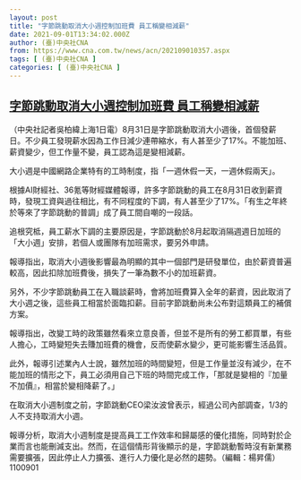 ```yaml
---
layout: post
title: "字節跳動取消大小週控制加班費 員工稱變相減薪"
date: 2021-09-01T13:34:02.000Z
author: (臺)中央社CNA
from: https://www.cna.com.tw/news/acn/202109010357.aspx
tags: [ (臺)中央社CNA ]
categories: [ (臺)中央社CNA ]
---
```

<!--1630503242000-->
[字節跳動取消大小週控制加班費 員工稱變相減薪](https://www.cna.com.tw/news/acn/202109010357.aspx)
------

<div>
<div></div><div class="paragraph"><p>（中央社記者吳柏緯上海1日電）8月31日是字節跳動取消大小週後，首個發薪日。不少員工發現薪水因為工作日減少連帶縮水，有人甚至少了17%。不能加班、薪資變少，但工作量不變，員工認為這是變相減薪。</p><p>大小週是中國網路企業特有的工時制度，指「一週休假一天，一週休假兩天」。</p><p>根據AI財經社、36氪等財經媒體報導，許多字節跳動的員工在8月31日收到薪資時，發現工資與過往相比，有不同程度的下調，有人甚至少了17%。「有生之年終於等來了字節跳動的普調」成了員工間自嘲的一段話。</p><p>追根究柢，員工薪水下調的主要原因是，字節跳動於8月起取消隔週週日加班的「大小週」安排，若個人或團隊有加班需求，要另外申請。</p><p>報導指出，取消大小週後影響最為明顯的其中一個部門是研發單位，由於薪資普遍較高，因此扣除加班費後，損失了一筆為數不小的加班薪資。</p><p>另外，不少字節跳動員工在入職談薪時，會將加班費算入全年的薪資，因此取消了大小週之後，這些員工相當於面臨扣薪。目前字節跳動尚未公布對這類員工的補償方案。</p><p>報導指出，改變工時的政策雖然看來立意良善，但並不是所有的勞工都買單，有些人擔心，工時變短失去賺加班費的機會，反而使薪水變少，更可能影響生活品質。</p><p>此外，報導引述業內人士說，雖然加班的時間變短，但是工作量並沒有減少，在不能加班的情形之下，員工必須用自己下班的時間完成工作，「那就是變相的『加量不加價』，相當於變相降薪了。」</p><p>在取消大小週制度之前，字節跳動CEO梁汝波曾表示，經過公司內部調查，1/3的人不支持取消大小週。</p><p>報導分析，取消大小週制度是提高員工工作效率和歸屬感的優化措施，同時對於企業而言也能刪減支出。然而，在這個情形背後顯示的是，字節跳動暫時沒有新業務需要擴張，因此停止人力擴張、進行人力優化是必然的趨勢。（編輯：楊昇儒）1100901</p></div>
</div>

